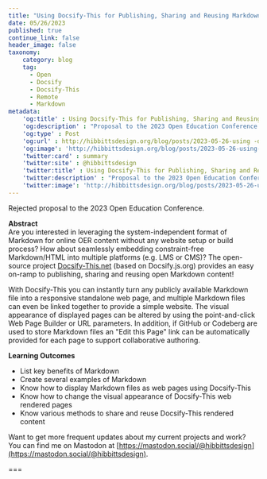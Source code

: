 ```yaml
---
title: "Using Docsify-This for Publishing, Sharing and Reusing Markdown-based Open Content"
date: 05/26/2023
published: true
continue_link: false
header_image: false
taxonomy:
    category: blog
    tag:
      - Open
      - Docsify
      - Docsify-This
      - Remote
      - Markdown
metadata:
    'og:title' : Using Docsify-This for Publishing, Sharing and Reusing Markdown-based Open Content
    'og:description' : "Proposal to the 2023 Open Education Conference."
    'og:type' : Post
    'og:url' : http://hibbittsdesign.org/blog/posts/2023-05-26-using -docsify-this-for-publishing-sharing-and-reusing-markdown-based-open-content
    'og:image': 'http://hibbittsdesign.org/blog/posts/2023-05-26-using-docsify-this-for-publishing-sharing-and-reusing-markdown-based-open-content/screenshot-1.png'
    'twitter:card' : summary
    'twitter:site' : @hibbittsdesign
    'twitter:title' : Using Docsify-This for Publishing, Sharing and Reusing Markdown-based Open Content
    'twitter:description' : "Proposal to the 2023 Open Education Conference."
    'twitter:image': 'http://hibbittsdesign.org/blog/posts/2023-05-26-using-docsify-this-for-publishing-sharing-and-reusing-markdown-based-open-content/screenshot-1.png'
---
```


Rejected proposal to the 2023 Open Education Conference.

**Abstract**  
Are you interested in leveraging the system-independent format of Markdown for online OER content without any website setup or build process? How about seamlessly embedding constraint-free Markdown/HTML into multiple platforms (e.g. LMS or CMS)? The open-source project [Docsify-This.net](https://docsify-this.net) (based on Docsify.js.org) provides an easy on-ramp to publishing, sharing and reusing open Markdown content!  

With Docsify-This you can instantly turn any publicly available Markdown file into a responsive standalone web page, and multiple Markdown files can even be linked together to provide a simple website. The visual appearance of displayed pages can be altered by using the point-and-click Web Page Builder or URL parameters. In addition, if GitHub or Codeberg are used to store Markdown files an "Edit this Page" link can be automatically provided for each page to support collaborative authoring.  

**Learning Outcomes**  
* List key benefits of Markdown
* Create several examples of Markdown
* Know how to display Markdown files as web pages using Docsify-This
* Know how to change the visual appearance of Docsify-This web rendered pages
* Know various methods to share and reuse Docsify-This rendered content

Want to get more frequent updates about my current projects and work? You can find me on Mastodon at [https://mastodon.social/@hibbittsdesign](https://mastodon.social/@hibbittsdesign).

===